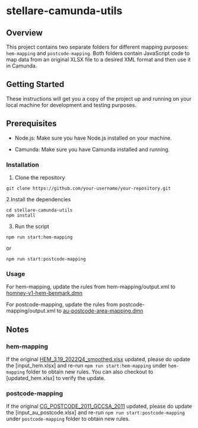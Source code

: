 # stellare-camunda-utils

## Overview
This project contains two separate folders for different mapping purposes:  `hem-mapping` and `postcode-mapping`. Both folders contain JavaScript code to map data from an original XLSX file to a desired XML format and then use it in Camunda.

## Getting Started
These instructions will get you a copy of the project up and running on your local machine for development and testing purposes.

## Prerequisites

* Node.js: Make sure you have Node.js installed on your machine.

* Camunda: Make sure you have Camunda installed and running.

### Installation
1. Clone the repository


```
git clone https://github.com/your-username/your-repository.git
```

2.Install the dependencies

```
cd stellare-camunda-utils
npm install
```

3. Run the script

```
npm run start:hem-mapping 
```

or 

```
npm run start:postcode-mapping
```

### Usage

For hem-mapping, update the rules from hem-mapping/output.xml to [homney-v1-hem-benmark.dmn](https://github.com/harmoney-dev/stellare/blob/main/camunda/bpmn/affordability-models/HMoney/V1/dmn/hmoney-v1-hem-benchmark.dmn)


For postcode-mapping, update the rules from postcode-mapping/output.xml to [au-postcode-area-mapping.dmn](https://github.com/harmoney-dev/stellare/blob/main/camunda/bpmn/affordability-models/HMoney/V1/dmn/au-postcode-area-mapping.dmn)


## Notes

### hem-mapping

If the original [HEM_3.19_2022Q4_smoothed.xlsx](/hem-mapping/HEM_3.19_2022Q4_smoothed.xlsx) updated, please do update the [input_hem.xlsx] and re-run `npm run start:hem-mapping` under `hem-mapping` folder to obtain new rules. You can also checkout to [updated_hem.xlsx] to verify the update.

### postcode-mapping

If the original [CG_POSTCODE_2011_GCCSA_2011](/postcode-mapping/CG_POSTCODE_2011_GCCSA_2011.xls) updated, please do update the [input_au_postcode.xlsx] and re-run `npm run start:postcode-mapping` under `postcode-mapping` folder to obtain new rules. 